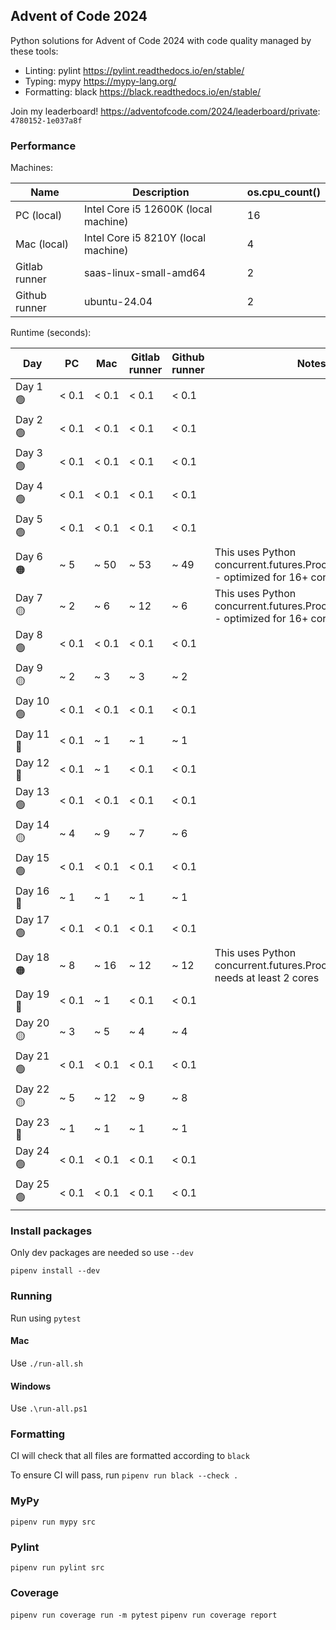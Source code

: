 ## Advent of Code 2024

Python solutions for Advent of Code 2024 with code quality managed by these tools:

* Linting: pylint https://pylint.readthedocs.io/en/stable/
* Typing: mypy https://mypy-lang.org/
* Formatting: black https://black.readthedocs.io/en/stable/

Join my leaderboard! https://adventofcode.com/2024/leaderboard/private: `4780152-1e037a8f`

### Performance

Machines:

| Name | Description   | os.cpu_count() |
| --- | --- | --- |
| PC (local) | Intel Core i5 12600K (local machine)   | 16 |
| Mac (local) | Intel Core i5 8210Y (local machine) | 4 |
| Gitlab runner | saas-linux-small-amd64   | 2 |
| Github runner | ubuntu-24.04  | 2 |

Runtime (seconds):

| Day | PC | Mac | Gitlab runner | Github runner | Notes |
| ----- | --- | --- | --- | --- | --- |
| Day 1 🟢 | < 0.1 | < 0.1 | < 0.1 | < 0.1 | 
| Day 2 🟢 | < 0.1 | < 0.1 | < 0.1 | < 0.1 | 
| Day 3 🟢 | < 0.1 | < 0.1 | < 0.1 | < 0.1 | 
| Day 4 🟢 | < 0.1 | < 0.1 | < 0.1 | < 0.1 | 
| Day 5 🟢 | < 0.1 | < 0.1 | < 0.1 | < 0.1 | 
| Day 6 🟠 | ~ 5 | ~ 50 | ~ 53 | ~ 49 | This uses Python concurrent.futures.ProcessPoolExecutor - optimized for 16+ cores |
| Day 7 🟡 | ~ 2 | ~ 6 | ~ 12 | ~ 6 | This uses Python concurrent.futures.ProcessPoolExecutor - optimized for 16+ cores |
| Day 8 🟢 | < 0.1 | < 0.1 | < 0.1 | < 0.1 |
| Day 9 🟡 | ~ 2 | ~ 3 | ~ 3 | ~ 2 |
| Day 10 🟢 | < 0.1 | < 0.1 | < 0.1 | < 0.1 |
| Day 11 🔵 | < 0.1 | ~ 1 | ~ 1 | ~ 1 |
| Day 12 🔵 | < 0.1 | ~ 1 | < 0.1 | < 0.1 |
| Day 13 🟢 | < 0.1 | < 0.1 | < 0.1 | < 0.1 |
| Day 14 🟡 | ~ 4 | ~ 9 | ~ 7 | ~ 6 | |
| Day 15 🟢 | < 0.1 | < 0.1 | < 0.1 | < 0.1 | |
| Day 16 🔵 | ~ 1 | ~ 1 | ~ 1 | ~ 1 | |
| Day 17 🟢 | < 0.1 | < 0.1 | < 0.1 | < 0.1 | |
| Day 18 🟠 | ~ 8 | ~ 16 | ~ 12 | ~ 12 | This uses Python concurrent.futures.ProcessPoolExecutor, needs at least 2 cores |
| Day 19 🔵 | < 0.1 | ~ 1 | < 0.1 | < 0.1 | |
| Day 20 🟡 | ~ 3 | ~ 5 | ~ 4 | ~ 4 | |
| Day 21 🟢 | < 0.1 | < 0.1 | < 0.1 | < 0.1 | |
| Day 22 🟡 | ~ 5 | ~ 12 | ~ 9 | ~ 8 | |
| Day 23 🔵 | ~ 1 | ~ 1 | ~ 1 | ~ 1 | |
| Day 24 🟢 | < 0.1 | < 0.1 | < 0.1 | < 0.1 | |
| Day 25 🟢 | < 0.1 | < 0.1 | < 0.1 | < 0.1 | |

### Install packages

Only dev packages are needed so use `--dev`

`pipenv install --dev`

### Running

Run using `pytest`

#### Mac

Use `./run-all.sh`

#### Windows

Use `.\run-all.ps1`

### Formatting

CI will check that all files are formatted according to `black`

To ensure CI will pass, run `pipenv run black --check .`

### MyPy

`pipenv run mypy src`

### Pylint

`pipenv run pylint src`

### Coverage

`pipenv run coverage run -m pytest`
`pipenv run coverage report`

